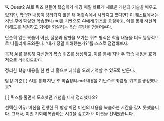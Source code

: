 🔍 Quest2 AI로 퀴즈 만들어 복습하기
배경
매일 빠르게 새로운 개념과 기술을 배우고 있지만, 학습한 내용이 정리되지 않은 채 머릿속에서 사라지고 있다면? 이 퀘스트에서는 지난 주에 작성한 학습정리.md를 기반으로 AI에게 퀴즈를 요청하고, 이를 통해 자신의 이해도를 점검하고 기억을 되살리는 복습 루틴을 만들어본다.

단순히 읽는 복습이 아닌, 질문과 답변을 오가는 퀴즈 형식은 학습 내용을 더욱 능동적으로 떠올리게 도와준다. “내가 정말 이해했는가?”를 스스로 점검해보자.

목적
AI를 활용해 자신만의 복습 퀴즈를 생성하고, 이를 통해 지난 주 학습 내용을 효과적으로 리마인드한다.

정리한 학습 내용을 한 번 더 훑으며 지식을 오래 기억할 수 있도록 만든다.

달성 기준
[ ] AI를 통해 지난 주 학습정리.md 내용을 기반으로 맞춤형 퀴즈를 생성했나요?

[ ] 퀴즈를 풀면서 모호했던 개념을 다시 정리했나요?

선택한 이유: 미션을 진행한 뒤 항상 이전 미션의 내용을 복습하는 시간을 갖지 못했습니다. 그래서, 이번 기회에 복습하는 시간을 갖고자 이 미션을 선택했습니다.
